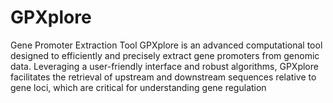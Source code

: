 # GPXplore
Gene Promoter Extraction Tool
GPXplore is an advanced computational tool designed to efficiently and precisely extract gene promoters from genomic data. Leveraging a user-friendly interface and robust algorithms, GPXplore facilitates the retrieval of upstream and downstream sequences relative to gene loci, which are critical for understanding gene regulation
